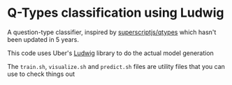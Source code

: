 # Q-Types classification using Ludwig

A question-type classifier, inspired by [superscriptjs/qtypes](https://github.com/superscriptjs/qtypes) which hasn't been updated in 5 years.

This code uses Uber's [Ludwig](https://uber.github.io/ludwig/) library to do the actual model generation

The `train.sh`, `visualize.sh` and `predict.sh` files are utility files that you can use to check things out
